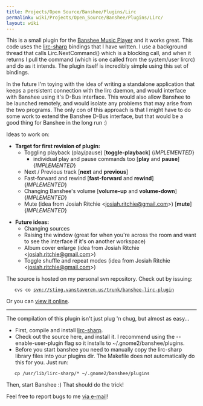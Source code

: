 ```yaml
---
title: Projects/Open Source/Banshee/Plugins/Lirc
permalink: wiki/Projects/Open_Source/Banshee/Plugins/Lirc/
layout: wiki
---
```


This is a small plugin for the [Banshee Music
Player](http://www.banshee-project.org/) and it works great. This code
uses the [lirc-sharp](/wiki/Projects/Open_Source/Lirc-sharp "wikilink")
bindings that I have written. I use a background thread that calls
Lirc.NextCommand() which is a blocking call, and when it returns I pull
the command (which is one called from the system/user lircrc) and do as
it intends. The plugin itself is incredibly simple using this set of
bindings.

In the future I'm toying with the idea of writing a standalone
application that keeps a persistent connection with the lirc daemon, and
would interface with Banshee using it's D-Bus interface. This would also
allow Banshee to be launched remotely, and would isolate any problems
that may arise from the two programs. The only con of this approach is
that I might have to do some work to extend the Banshee D-Bus interface,
but that would be a good thing for Banshee in the long run :)

Ideas to work on:

-   **Target for first revision of plugin:**
    -   Toggling playback (play/pause) \[**toggle-playback**\]
        {*IMPLEMENTED*}
        -   individual play and pause commands too \[**play** and
            **pause**\] {*IMPLEMENTED*}
    -   Next / Previous track \[**next** and **previous**\]
    -   Fast-forward and rewind \[**fast-forward** and **rewind**\]
        {*IMPLEMENTED*}
    -   Changing Banshee's volume \[**volume-up** and **volume-down**\]
        {*IMPLEMENTED*}
    -   Mute (idea from Josiah Ritchie &lt;josiah.ritchie@gmail.com&gt;)
        \[**mute**\] {*IMPLEMENTED*}

<!-- -->

-   **Future ideas:**
    -   Changing sources
    -   Raising the window (great for when you're across the room and
        want to see the interface if it's on another workspace)
    -   Album cover enlarge (idea from Josiah Ritchie
        &lt;josiah.ritchie@gmail.com&gt;)
    -   Toggle shuffle and repeat modes (idea from Josiah Ritchie
        &lt;josiah.ritchie@gmail.com&gt;)

The source is hosted on my personal svn repository. Check out by
issuing:

`   cvs co `[`svn://sting.vanstaveren.us/trunk/banshee-lirc-plugin`](svn://sting.vanstaveren.us/trunk/banshee-lirc-plugin)

Or you can [view it
online](http://sting.vanstaveren.us:8000/trunk/banshee-lirc-plugin).

------------------------------------------------------------------------

The compilation of this plugin isn't just plug 'n chug, but almost as
easy...

-   First, compile and install
    [lirc-sharp](/wiki/Projects/Open_Source/Lirc-sharp "wikilink").
-   Check out the source here, and install it. I recommend using the
    --enable-user-plugin flag so it installs to
    ~/.gnome2/banshee/plugins.
-   Before you start banshee you need to manually copy the lirc-sharp
    library files into your plugins dir. The Makefile does not
    automatically do this for you. Just run:

`   cp /usr/lib/lirc-sharp/* ~/.gnome2/banshee/plugins`

Then, start Banshee :) That should do the trick!

Feel free to report bugs to me [via e-mail](/wiki/Contact "wikilink")!
